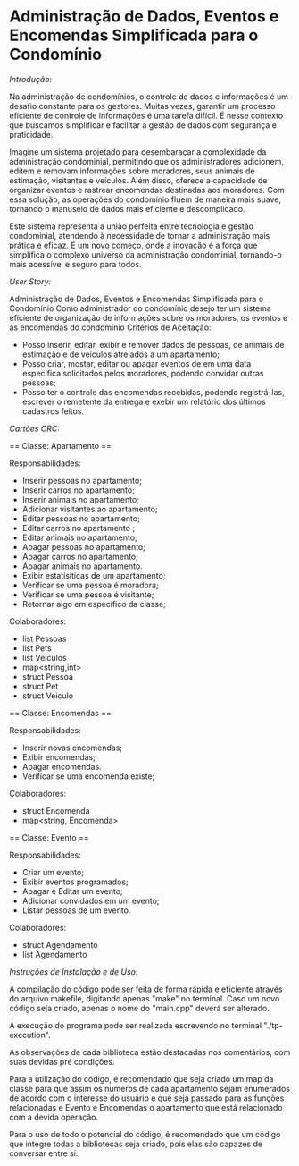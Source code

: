 # Administração de Dados, Eventos e Encomendas Simplificada para o Condomínio

*Introdução:*

Na administração de condomínios, o controle de dados e informações é um desafio constante para os gestores. Muitas vezes, garantir um processo eficiente de controle de informações é uma tarefa difícil. É nesse contexto que buscamos simplificar e facilitar a gestão de dados com segurança e praticidade. 

Imagine um sistema projetado para desembaraçar a complexidade da administração condominial, permitindo que os administradores adicionem, editem e removam informações sobre moradores, seus animais de estimação, visitantes e veículos. Além disso, oferece a capacidade de organizar eventos e rastrear encomendas destinadas aos moradores. Com essa solução, as operações do condomínio fluem de maneira mais suave, tornando o manuseio de dados mais eficiente e descomplicado. 

Este sistema representa a união perfeita entre tecnologia e gestão condominial, atendendo à necessidade de tornar a administração mais prática e eficaz. É um novo começo, onde a inovação é a força que simplifica o complexo universo da administração condominial, tornando-o mais acessível e seguro para todos.


*User Story:*

Administração de Dados, Eventos e Encomendas Simplificada para o Condomínio
Como administrador do condomínio desejo ter um sistema eficiente de organização de informações sobre os moradores, os eventos e as encomendas do condomínio
Critérios de Aceitação:
- Posso inserir, editar, exibir e remover dados de pessoas, de animais de estimação e de veículos atrelados a um apartamento;
- Posso criar, mostar, editar ou apagar eventos de em uma data específica solicitados pelos moradores, podendo convidar outras pessoas;
- Posso ter o controle das encomendas recebidas, podendo registrá-las, escrever o remetente da entrega e exebir um relatório dos últimos cadastros feitos.


*_Cartões CRC:_*

== Classe: Apartamento ==


Responsabilidades:
- Inserir pessoas no apartamento;
- Inserir carros no apartamento;
- Inserir animais no apartamento;
- Adicionar visitantes ao apartamento;
- Editar pessoas no apartamento;
- Editar carros no apartamento ;
- Editar animais no apartamento;
- Apagar pessoas no apartamento;
- Apagar carros no apartamento;
- Apagar animais no apartamento.
- Exibir estatísiticas de um apartamento;
- Verificar se uma pessoa é moradora;
- Verificar se uma pessoa é visitante;
- Retornar algo em específico da classe;


Colaboradores:
- list Pessoas
- list Pets
- list Veiculos
- map<string,int>
- struct Pessoa
- struct Pet
- struct Veiculo


== Classe: Encomendas ==

Responsabilidades:
- Inserir novas encomendas;
- Exibir encomendas;
- Apagar encomendas.
- Verificar se uma encomenda existe;

Colaboradores:
- struct Encomenda
- map<string, Encomenda>

== Classe: Evento ==

Responsabilidades:
- Criar um evento;
- Exibir eventos programados;
- Apagar e Editar um evento;
- Adicionar convidados em um evento;
- Listar pessoas de um evento.

Colaboradores:
- struct Agendamento
- list Agendamento

*_Instruções de Instalação e de Uso:_*

A compilação do código pode ser feita de forma rápida e eficiente através do arquivo makefile, digitando apenas
"make" no terminal. Caso um novo código seja criado, apenas o nome do "main.cpp" deverá ser alterado.

A execução do programa pode ser realizada escrevendo no terminal "./tp-execution".

As observações de cada biblioteca estão destacadas nos comentários, com suas devidas pré condições.

Para a utilização do código, é recomendado que seja criado um map da classe para que assim os números de cada apartamento sejam enumerados de acordo com o interesse do usuário e que seja passado para as funções relacionadas e Evento e Encomendas o apartamento que está relacionado com a devida operação.

Para o uso de todo o potencial do código, é recomendado que um código que integre todas a bibliotecas seja criado, pois elas são capazes de conversar entre si.